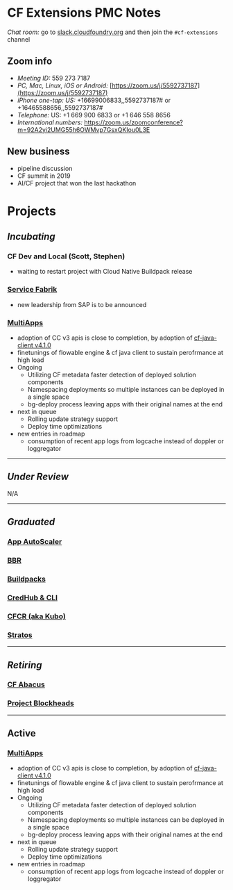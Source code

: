 # CF Extensions PMC Notes

*Chat room:* go to [slack.cloudfoundry.org](https://slack.cloudfoundry.org) and then join the `#cf-extensions` channel

## Zoom info

- *Meeting ID:* 559 273 7187
- *PC, Mac, Linux, iOS or Android:* [https://zoom.us/j/5592737187](https://zoom.us/j/5592737187)
- *iPhone one-tap: US:* +16699006833,,5592737187#  or +16465588656,,5592737187# 
- *Telephone:* US: +1 669 900 6833  or +1 646 558 8656 
- *International numbers:* https://zoom.us/zoomconference?m=92A2yi2UMG55h6OWMvp7GsxQKIou0L3E

## New business

- pipeline discussion
- CF summit in 2019
- AI/CF project that won the last hackathon

# Projects

## _Incubating_

### CF Dev and Local (Scott, Stephen)

- waiting to restart project with Cloud Native Buildpack release

### [Service Fabrik](https://github.com/cloudfoundry-incubator/service-fabrik-broker)

- new leadership from SAP is to be announced

### [MultiApps](https://github.com/cloudfoundry-incubator/multiapps-cli-plugin)
- adoption of CC v3 apis is close to completion, by adoption of [cf-java-client v4.1.0](https://github.com/cloudfoundry/cf-java-client/releases/tag/v4.1.0.RELEASE) 
- finetunings of flowable engine & cf java client to sustain perofrmance at high load
- Ongoing
  * Utilizing CF metadata faster detection of deployed solution components
  * Namespacing deployments so multiple instances can be deployed in a single space
  * bg-deploy process leaving apps with their original names at the end
- next in queue
  * Rolling update strategy support
  * Deploy time optimizations 
- new entries in roadmap
  * consumption of recent app logs from logcache instead of doppler or loggregator

---
## _Under Review_

N/A

---
## _Graduated_

### [App AutoScaler](https://github.com/cloudfoundry/app-autoscaler)
### [BBR](https://github.com/cloudfoundry-incubator/bosh-backup-and-restore)
### [Buildpacks](https://buildpacks.io/)
### [CredHub & CLI](https://github.com/cloudfoundry-incubator/credhub)
### [CFCR (aka Kubo)](https://github.com/cloudfoundry-incubator/cfcr-home)
### [Stratos](https://github.com/cloudfoundry/stratos)

---
## _Retiring_

### [CF Abacus](https://github.com/cloudfoundry-incubator/cf-abacus)
### [Project Blockheads](https://github.com/cloudfoundry-incubator/blockhead)

---
## Active

### [MultiApps](https://github.com/cloudfoundry-incubator/multiapps-cli-plugin)
- adoption of CC v3 apis is close to completion, by adoption of [cf-java-client v4.1.0](https://github.com/cloudfoundry/cf-java-client/releases/tag/v4.1.0.RELEASE) 
- finetunings of flowable engine & cf java client to sustain perofrmance at high load
- Ongoing
  * Utilizing CF metadata faster detection of deployed solution components
  * Namespacing deployments so multiple instances can be deployed in a single space
  * bg-deploy process leaving apps with their original names at the end
- next in queue
  * Rolling update strategy support
  * Deploy time optimizations 
- new entries in roadmap
  * consumption of recent app logs from logcache instead of doppler or loggregator

